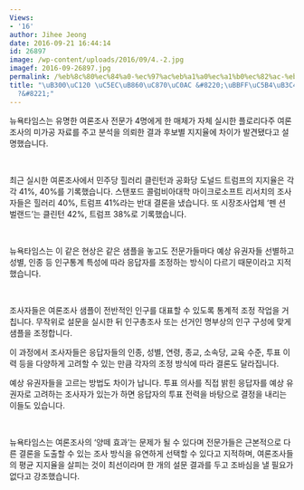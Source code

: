 ```yaml
---
Views:
- '16'
author: Jihee Jeong
date: 2016-09-21 16:44:14
id: 26897
image: /wp-content/uploads/2016/09/4.-2.jpg
imagef: 2016-09-26897.jpg
permalink: /%eb%8c%80%ec%84%a0-%ec%97%ac%eb%a1%a0%ec%a1%b0%ec%82%ac-%eb%af%bf%ec%96%b4%eb%8f%84-%eb%90%98%eb%82%98/
title: "\uB300\uC120 \uC5EC\uB860\uC870\uC0AC &#8220;\uBBFF\uC5B4\uB3C4 \uB418\uB098\
  ?&#8221;"
---
```


뉴욕타임스는 유명한 여론조사 전문가 4명에게 한 매체가 자체 실시한 플로리다주 여론조사의 미가공 자료를 주고 분석을 의뢰한 결과 후보별 지지율에 차이가 발견됐다고 설명했습니다.

&nbsp;

최근 실시한 여론조사에서 민주당 힐러리 클린턴과 공화당 도널드 트럼프의 지지율은 각각 41%, 40%를 기록했습니다. 스탠포드 콜럼비아대학 마이크로소프트 리서치의 조사자들은 힐러리 40%, 트럼프 41%라는 반대 결론을 냈습니다. 또 시장조사업체 ‘펜 션 벌랜드’는 클린턴 42%, 트럼프 38%로 기록했습니다.

&nbsp;

뉴욕타임스는 이 같은 현상은 같은 샘플을 놓고도 전문가들마다 예상 유권자들 선별하고 성별, 인종 등 인구통계 특성에 따라 응답자를 조정하는 방식이 다르기 때문이라고 지적했습니다.

&nbsp;

조사자들은 여론조사 샘플이 전반적인 인구를 대표할 수 있도록 통계적 조정 작업을 거칩니다. 무작위로 설문을 실시한 뒤 인구총조사 또는 선거인 명부상의 인구 구성에 맞게 샘플을 조정합니다.

이 과정에서 조사자들은 응답자들의 인종, 성별, 연령, 종교, 소속당, 교육 수준, 투표 이력 등을 다양하게 고려할 수 있는 만큼 각자의 조정 방식에 따라 결론도 달라집니다.

예상 유권자들을 고르는 방법도 차이가 납니다. 투표 의사를 직접 밝힌 응답자를 예상 유권자로 고려하는 조사자가 있는가 하면 응답자의 투표 전력을 바탕으로 결정을 내리는 이들도 있습니다.

&nbsp;

뉴욕타임스는 여론조사의 ‘양떼 효과’는 문제가 될 수 있다며 전문가들은 근본적으로 다른 결론을 도출할 수 있는 조사 방식을 유연하게 선택할 수 있다고 지적하며, 여론조사들의 평균 지지율을 살피는 것이 최선이라며 한 개의 설문 결과를 두고 조바심을 낼 필요가 없다고 강조했습니다.